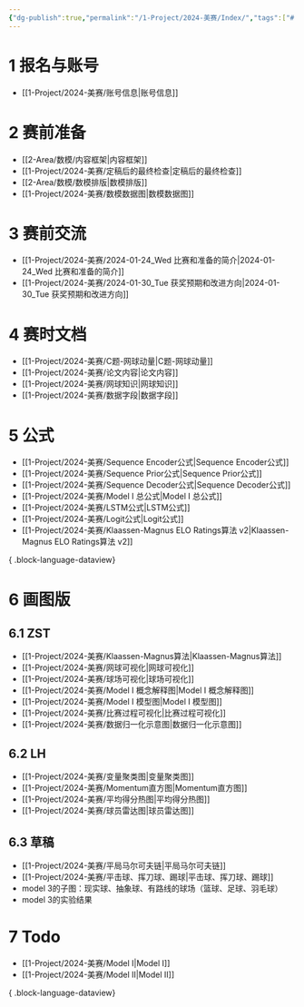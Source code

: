 ```yaml
---
{"dg-publish":true,"permalink":"/1-Project/2024-美赛/Index/","tags":["#比赛","#数模","gardenEntry"]}
---
```


# 1 报名与账号
- [[1-Project/2024-美赛/账号信息\|账号信息]]
# 2 赛前准备
- [[2-Area/数模/内容框架\|内容框架]]
- [[1-Project/2024-美赛/定稿后的最终检查\|定稿后的最终检查]]
- [[2-Area/数模/数模排版\|数模排版]]
- [[1-Project/2024-美赛/数模数据图\|数模数据图]]
# 3 赛前交流
- [[1-Project/2024-美赛/2024-01-24_Wed 比赛和准备的简介\|2024-01-24_Wed 比赛和准备的简介]]
- [[1-Project/2024-美赛/2024-01-30_Tue 获奖预期和改进方向\|2024-01-30_Tue 获奖预期和改进方向]]
# 4 赛时文档
- [[1-Project/2024-美赛/C题-网球动量\|C题-网球动量]]
- [[1-Project/2024-美赛/论文内容\|论文内容]]
- [[1-Project/2024-美赛/网球知识\|网球知识]]
- [[1-Project/2024-美赛/数据字段\|数据字段]]
# 5 公式
- [[1-Project/2024-美赛/Sequence Encoder公式\|Sequence Encoder公式]]
- [[1-Project/2024-美赛/Sequence Prior公式\|Sequence Prior公式]]
- [[1-Project/2024-美赛/Sequence Decoder公式\|Sequence Decoder公式]]
- [[1-Project/2024-美赛/Model I 总公式\|Model I 总公式]]
- [[1-Project/2024-美赛/LSTM公式\|LSTM公式]]
- [[1-Project/2024-美赛/Logit公式\|Logit公式]]
- [[1-Project/2024-美赛/Klaassen-Magnus ELO Ratings算法 v2\|Klaassen-Magnus ELO Ratings算法 v2]]

{ .block-language-dataview}
# 6 画图版
## 6.1 ZST
- [[1-Project/2024-美赛/Klaassen-Magnus算法\|Klaassen-Magnus算法]]
- [[1-Project/2024-美赛/网球可视化\|网球可视化]]
- [[1-Project/2024-美赛/球场可视化\|球场可视化]]
- [[1-Project/2024-美赛/Model I 概念解释图\|Model I 概念解释图]]
- [[1-Project/2024-美赛/Model I 模型图\|Model I 模型图]]
- [[1-Project/2024-美赛/比赛过程可视化\|比赛过程可视化]]
- [[1-Project/2024-美赛/数据归一化示意图\|数据归一化示意图]]
## 6.2 LH
- [[1-Project/2024-美赛/变量聚类图\|变量聚类图]]
- [[1-Project/2024-美赛/Momentum直方图\|Momentum直方图]]
- [[1-Project/2024-美赛/平均得分热图\|平均得分热图]]
- [[1-Project/2024-美赛/球员雷达图\|球员雷达图]]
## 6.3 草稿
- [[1-Project/2024-美赛/平局马尔可夫链\|平局马尔可夫链]]
- [[1-Project/2024-美赛/平击球、挥刀球、踢球\|平击球、挥刀球、踢球]]
- model 3的子图：现实球、抽象球、有路线的球场（篮球、足球、羽毛球）
- model 3的实验结果
# 7 Todo
- [[1-Project/2024-美赛/Model I\|Model I]]
- [[1-Project/2024-美赛/Model II\|Model II]]

{ .block-language-dataview}
